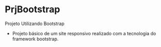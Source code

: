 # PrjBootstrap
Projeto Utilizando Bootstrap
- Projeto básico de um site responsivo realizado com a tecnologia do framework bootstrap.
